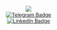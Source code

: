 <div id="header" align="center">
  <img src="https://github.com/salemvi/salemvi/assets/126908341/4bc79563-1191-4eb2-84ef-a0931faccc7b"/>
</div>
<div id="badges" align="center" >
   <a href="https://t.me/salemvi">
    <img src="https://img.shields.io/badge/Telegram-purple?style=for-the-badge&logo=telegram&logoColor=white" alt="Telegram Badge"/>
   </a>
<div id="badges">
  <a href="your-linkedin-URL">
    <img src="https://img.shields.io/badge/LinkedIn-purple?style=for-the-badge&logo=linkedin&logoColor=white" alt="LinkedIn Badge"/>
  </a>
</div>






<!--
**salemvi/salemvi** is a ✨ _special_ ✨ repository because its `README.md` (this file) appears on your GitHub profile.

Here are some ideas to get you started:

- 🔭 I’m currently working on ...
- 🌱 I’m currently learning ...
- 👯 I’m looking to collaborate on ...
- 🤔 I’m looking for help with ...
- 💬 Ask me about ...
- 📫 How to reach me: ...
- 😄 Pronouns: ...
- ⚡ Fun fact: ...
-->
